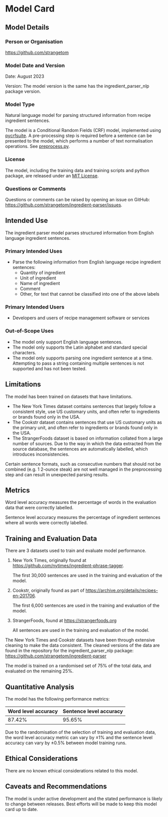 # Model Card

## Model Details

### Person or Organisation

<https://github.com/strangetom>

### Model Date and Version

Date: August 2023

Version: The model version is the same has the ingredient_parser_nlp package version.

### Model Type

Natural language model for parsing structured information from recipe ingredient sentences.

The model is a Conditional Random Fields (CRF) model, implemented using [pycrfsuite](https://github.com/scrapinghub/python-crfsuite). A pre-processing step is required before a sentence can be presented to the model, which performs a number of text normalisation operations. See [preprocess.py](https://github.com/strangetom/ingredient-parser/blob/master/ingredient_parser/preprocess.py). 

### License

The model, including the training data and training scripts and python package, are released under an [MIT License](https://github.com/strangetom/ingredient-parser/blob/master/LICENSE).

### Questions or Comments

Questions or comments can be raised by opening an issue on GitHub: https://github.com/strangetom/ingredient-parser/issues.

## Intended Use

The ingredient parser model parses structured information from English language ingredient sentences.

### Primary Intended Uses

- Parse the following information from English language recipe ingredient sentences:
  - Quantity of ingredient
  - Unit of ingredient
  - Name of ingredient
  - Comment
  - Other, for text that cannot be classified into one of the above labels

### Primary Intended Users

- Developers and users of recipe management software or services

### Out-of-Scope Uses

- The model only support English language sentences.
- The model only supports the Latin alphabet and standard special characters.
- The model only supports parsing one ingredient sentence at a time. Attempting to pass a string containing multiple sentences is not supported and has not been tested.

## Limitations

The model has been trained on datasets that have limitations.

- The New York Times dataset contains sentences that largely follow a consistent style, use US customary units, and often refer to ingredients or brands found only in the USA.
- The Cookstr dataset contains sentences that use US customary units as the primary unit, and often refer to ingredients or brands found only in the USA.
- The StrangerFoods dataset is based on information collated from a large number of sources. Due to the way in which the data extracted from the source database, the sentences are automatically labelled, which introduces inconsistencies.

Certain sentence formats, such as consecutive numbers that should not be combined (e.g. 1 2-ounce steak) are not well managed in the preprocessing step and can result in unexpected parsing results.

## Metrics

Word level accuracy measures the percentage of words in the evaluation data that were correctly labelled.

Sentence level accuracy measures the percentage of ingredient sentences where all words were correctly labelled.

## Training and Evaluation Data

There are 3 datasets used to train and evaluate model performance.

1. New York Times, originally found at https://github.com/nytimes/ingredient-phrase-tagger.

   The first 30,000 sentences are used in the training and evaluation of the model.

2. Cookstr, originally found as part of https://archive.org/details/recipes-en-201706.

   The first 6,000 sentences are used in the training and evaluation of the model.

3. StrangerFoods, found at https://strangerfoods.org

   All sentences are used in the training and evaluation of the model.

The New York Times and Cookstr datasets have been through extensive cleaning to make the data consistent. The cleaned versions of the data are found in the repository for the ingredient_parser_nlp package: https://github.com/strangetom/ingredient-parser

The model is trained on a randomised set of 75% of the total data, and evaluated on the remaining 25%.

## Quantitative Analysis

The model has the following performance metrics:

| Word level accuracy | Sentence level accuracy |
| ------------------- | ----------------------- |
| 87.42%              | 95.65%                  |

Due to the randomisation of the selection of training and evaluation data, the word level accuracy metric can vary by ±1% and the sentence level accuracy can vary by ±0.5% between model training runs.

## Ethical Considerations

There are no known ethical considerations related to this model.

## Caveats and Recommendations

The model is under active development and the stated performance is likely to change between releases. Best efforts will be made to keep this model card up to date.